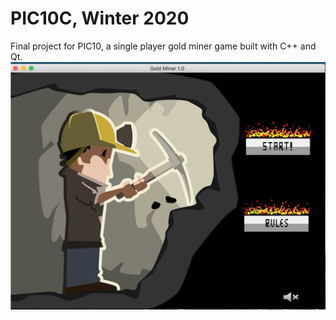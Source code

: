 # PIC10C, Winter 2020

Final project for PIC10, a single player gold miner game built with C++ and Qt.
![welcome](https://github.com/opheliayzx/Gold-Miner/blob/master/Screenshots/welcome.png?raw=true)
